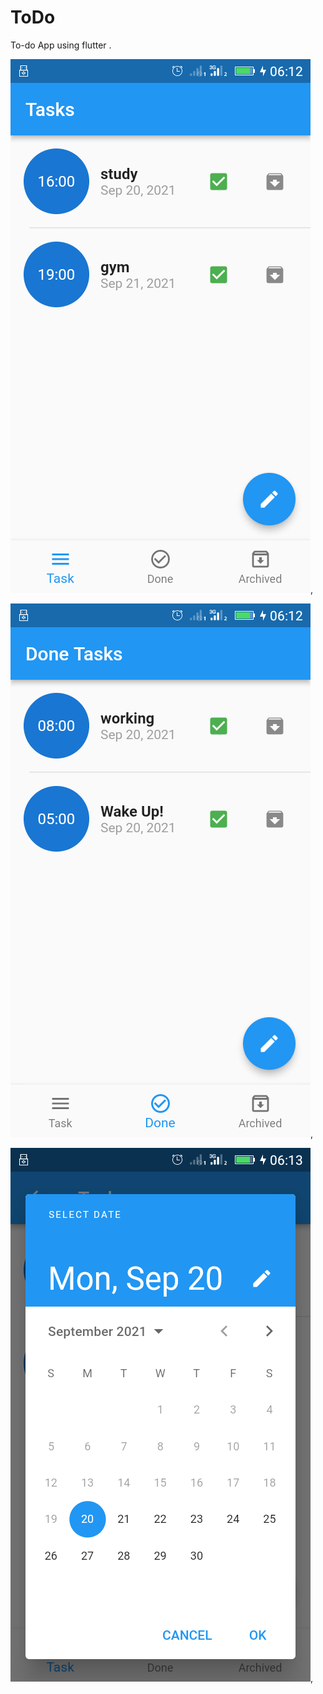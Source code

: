 # ToDo
To-do App using flutter . 


![Image of to-do app](https://raw.githubusercontent.com/boudana/ToDo/main/flutter_01.png),



![Image of to-do app](https://raw.githubusercontent.com/boudana/ToDo/main/flutter_02.png),



![Image of to-do app](https://raw.githubusercontent.com/boudana/ToDo/main/flutter_03.png),

